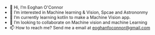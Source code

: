 - 👋 Hi, I’m Eoghan O'Connor
- 👀 I’m interested in Machine learning & Vision, Spcae and Astrononmy
- 🌱 I’m currently learning kotlin to make a Machine Vision app.
- 💞️ I’m looking to collaborate on Machine vision and machine Learning
- 📫 How to reach me? Send me a email at eoghanfoconnor@gmail.com

<!---
EoghanOConnor/EoghanOConnor is a ✨ s repository because its `README.md` (this file) appears on your GitHub profile.
You can click the Preview link to take a look at your changes.
--->
